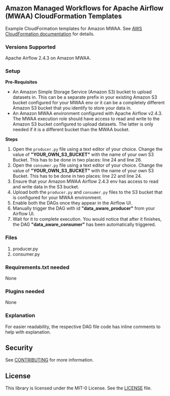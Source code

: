 ## Amazon Managed Workflows for Apache Airflow (MWAA) CloudFormation Templates

Example CloudFormation templates for Amazon MWAA.  See [AWS CloudFormation documentation](https://docs.aws.amazon.com/AWSCloudFormation/latest/UserGuide/aws-resource-mwaa-environment.html) for details.

### Versions Supported
Apache Airflow 2.4.3 on Amazon MWAA.

### Setup 
**Pre-Requisites**
- An Amazon Simple Storage Service (Amazon S3) bucket to upload datasets in.
This can be a separate prefix in your existing Amazon S3 bucket configured for
your MWAA env or it can be a completely different Amazon S3 bucket that you
identify to store your data in.
- An Amazon MWAA environment configured with Apache Airflow v2.4.3. The
MWAA execution role should have access to read and write to the Amazon S3
bucket configured to upload datasets. The latter is only needed if it is a different
bucket than the MWAA bucket.

**Steps**
1. Open the `producer.py` file using a text editor of your choice. Change the value of **"YOUR_OWN_S3_BUCKET"** with the name of your own S3 Bucket. This has to be done in two places: line 24 and line 26.
2. Open the `consumer.py` file using a text editor of your choice. Change the value of **"YOUR_OWN_S3_BUCKET"** with the name of your own S3 Bucket. This has to be done in two places: line 22 and line 24.
3. Ensure that your Amazon MWAA Airflow 2.4.3 env has access to read and write data in the S3 bucket.
4. Upload both the `producer.py` and `consumer.py` files to the S3 bucket that is configured for your MWAA environment.
5. Enable both the DAGs once they appear in the Airflow UI. 
6. Manually trigger the DAG with id **"data_aware_producer"** from your Airflow UI.
7. Wait for it to complete execution. You would notice that after it finishes, the DAG **"data_aware_consumer"** has been automatically triggered.

### Files

1. producer.py
2. consumer.py

### Requirements.txt needed
None

### Plugins needed 
None

### Explanation
For easier readability, the respective DAG file code has inline comments to help with explanation.

## Security

See [CONTRIBUTING](../blob/main/CONTRIBUTING.md#security-issue-notifications) for more information.

## License

This library is licensed under the MIT-0 License. See the [LICENSE](../blob/main/LICENSE) file.

